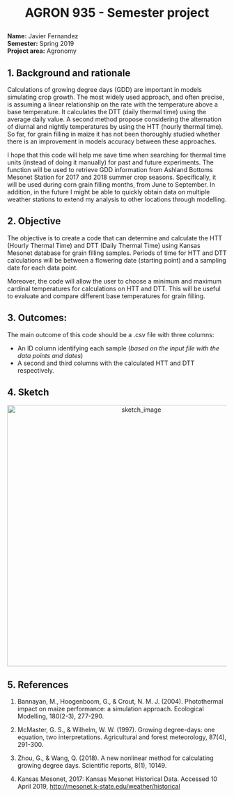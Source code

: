 # <p align="center"> AGRON 935 - Semester project</p>

**Name:** Javier Fernandez <br/>
**Semester:** Spring 2019 <br/>
**Project area:** Agronomy

## 1. Background and rationale

Calculations of growing degree days (GDD) are important in models simulating crop growth. The most widely used approach, and often precise, is assuming a linear relationship on the rate with the temperature above a base temperature. It calculates the DTT (daily thermal time) using the average daily value. A second method propose considering the alternation of diurnal and nightly temperatures by using the HTT (hourly thermal time). So far, for grain filling in maize it has not been thoroughly studied whether there is an improvement in models accuracy between these approaches.

I hope that this code will help me save time when searching for thermal time units (instead of doing it manually) for past and future experiments. The function will be used to retrieve GDD information from Ashland Bottoms Mesonet Station for 2017 and 2018 summer crop seasons. Specifically, it will be used during corn grain filling months, from June to September. In addition, in the future I might be able to quickly obtain data on multiple weather stations to extend my analysis to other locations through modelling.


## 2. Objective

The objective is to create a code that can determine and calculate the HTT (Hourly Thermal Time) and DTT (Daily Thermal Time) using Kansas Mesonet database for grain filling samples. Periods of time for HTT and DTT calculations will be between a flowering date (starting point) and a sampling date for each data point.

Moreover, the code will allow the user to choose a minimum and maximum cardinal temperatures for calculations on HTT and DTT. This will be useful to evaluate and compare different base temperatures for grain filling.

## 3. Outcomes:

The main outcome of this code should be a .csv file with three columns: 
   - An ID column identifying each sample (_based on the input file with the data points and dates_) 
   - A second and third columns with the calculated HTT and DTT respectively.
 
## 4. Sketch
<p align="center"><img src="https://raw.githubusercontent.com/jafernandez01/project/master/Data/project_sketch.jpg" alt="sketch_image" width="600"/></p>

## 5. References

1. Bannayan, M., Hoogenboom, G., & Crout, N. M. J. (2004). Photothermal impact on maize performance: a simulation approach. Ecological Modelling, 180(2-3), 277-290.

2. McMaster, G. S., & Wilhelm, W. W. (1997). Growing degree-days: one equation, two interpretations. Agricultural and forest meteorology, 87(4), 291-300.

3. Zhou, G., & Wang, Q. (2018). A new nonlinear method for calculating growing degree days. Scientific reports, 8(1), 10149.

4. Kansas Mesonet, 2017: Kansas Mesonet Historical Data. Accessed 10 April 2019, http://mesonet.k-state.edu/weather/historical
